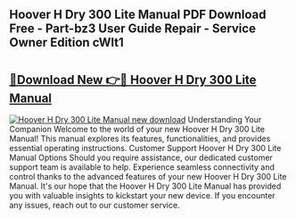 ## Hoover H Dry 300 Lite Manual PDF Download Free - Part-bz3 User Guide Repair - Service Owner Edition cWlt1

# <h2><a href="http://cf16447.oget.top/?id=Hoover+H+Dry+300+Lite+Manual">🔗Download New 👉🔴 Hoover H Dry 300 Lite Manual</a></h2>

[![Hoover H Dry 300 Lite Manual new download](https://i.imgur.com/5g1atiW.png)](http://cf16447.oget.top/?id=Hoover+H+Dry+300+Lite+Manual)
Understanding Your Companion Welcome to the world of your new Hoover H Dry 300 Lite Manual! This manual explores its features, functionalities, and provides essential operating instructions. Customer Support Hoover H Dry 300 Lite Manual Options Should you require assistance, our dedicated customer support team is available to help. Experience seamless connectivity and control thanks to the advanced features of your new Hoover H Dry 300 Lite Manual. It's our hope that the Hoover H Dry 300 Lite Manual has provided you with valuable insights to kickstart your new device. If you encounter any issues, reach out to our customer service.

